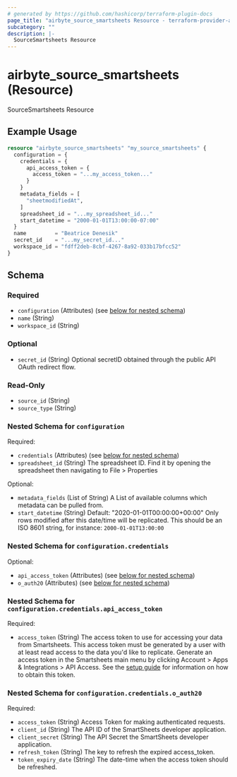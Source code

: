 ```yaml
---
# generated by https://github.com/hashicorp/terraform-plugin-docs
page_title: "airbyte_source_smartsheets Resource - terraform-provider-airbyte"
subcategory: ""
description: |-
  SourceSmartsheets Resource
---
```


# airbyte_source_smartsheets (Resource)

SourceSmartsheets Resource

## Example Usage

```terraform
resource "airbyte_source_smartsheets" "my_source_smartsheets" {
  configuration = {
    credentials = {
      api_access_token = {
        access_token = "...my_access_token..."
      }
    }
    metadata_fields = [
      "sheetmodifiedAt",
    ]
    spreadsheet_id = "...my_spreadsheet_id..."
    start_datetime = "2000-01-01T13:00:00-07:00"
  }
  name         = "Beatrice Denesik"
  secret_id    = "...my_secret_id..."
  workspace_id = "fdff2deb-8cbf-4267-8a92-033b17bfcc52"
}
```

<!-- schema generated by tfplugindocs -->
## Schema

### Required

- `configuration` (Attributes) (see [below for nested schema](#nestedatt--configuration))
- `name` (String)
- `workspace_id` (String)

### Optional

- `secret_id` (String) Optional secretID obtained through the public API OAuth redirect flow.

### Read-Only

- `source_id` (String)
- `source_type` (String)

<a id="nestedatt--configuration"></a>
### Nested Schema for `configuration`

Required:

- `credentials` (Attributes) (see [below for nested schema](#nestedatt--configuration--credentials))
- `spreadsheet_id` (String) The spreadsheet ID. Find it by opening the spreadsheet then navigating to File > Properties

Optional:

- `metadata_fields` (List of String) A List of available columns which metadata can be pulled from.
- `start_datetime` (String) Default: "2020-01-01T00:00:00+00:00"
Only rows modified after this date/time will be replicated. This should be an ISO 8601 string, for instance: `2000-01-01T13:00:00`

<a id="nestedatt--configuration--credentials"></a>
### Nested Schema for `configuration.credentials`

Optional:

- `api_access_token` (Attributes) (see [below for nested schema](#nestedatt--configuration--credentials--api_access_token))
- `o_auth20` (Attributes) (see [below for nested schema](#nestedatt--configuration--credentials--o_auth20))

<a id="nestedatt--configuration--credentials--api_access_token"></a>
### Nested Schema for `configuration.credentials.api_access_token`

Required:

- `access_token` (String) The access token to use for accessing your data from Smartsheets. This access token must be generated by a user with at least read access to the data you'd like to replicate. Generate an access token in the Smartsheets main menu by clicking Account > Apps & Integrations > API Access. See the <a href="https://docs.airbyte.com/integrations/sources/smartsheets/#setup-guide">setup guide</a> for information on how to obtain this token.


<a id="nestedatt--configuration--credentials--o_auth20"></a>
### Nested Schema for `configuration.credentials.o_auth20`

Required:

- `access_token` (String) Access Token for making authenticated requests.
- `client_id` (String) The API ID of the SmartSheets developer application.
- `client_secret` (String) The API Secret the SmartSheets developer application.
- `refresh_token` (String) The key to refresh the expired access_token.
- `token_expiry_date` (String) The date-time when the access token should be refreshed.


